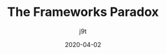 ---
author: j9t
date: 2020-04-02
permalink: false
tags:
  - frameworks
  - meta
target_url: https://meiert.com/en/blog/the-frameworks-paradox/
title: The Frameworks Paradox
---